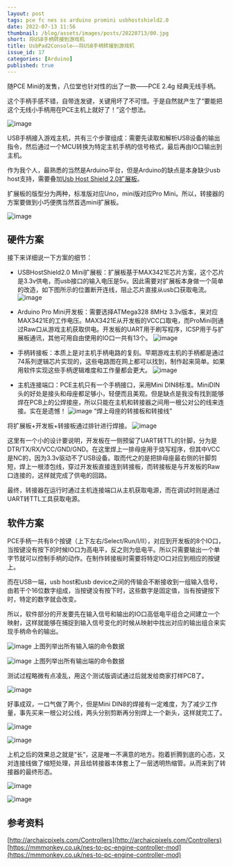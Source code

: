 ```yaml
---
layout: post
tags: pce fc nes ss arduino promini usbhostshield2.0
date: 2022-07-13 11:56
thumbnail: /blog/assets/images/posts/20220713/00.jpg
short: 将USB手柄转接到游戏机
title: UsbPad2Console——将USB手柄转接到游戏机
issue_id: 17
categories: [Arduino]
published: true
---
```


随PCE Mini的发售，八位堂也针对性的出了一款——PCE 2.4g 经典无线手柄。

这个手柄手感不错，自带连发键，关键用坏了不可惜。于是自然就产生了“要能把这个无线小手柄用在PCE主机上就好了！”这个想法。

<!--more-->

![image](/blog/assets/images/posts/20220713/01.jpg)

USB手柄接入游戏主机，共有三个步骤组成：需要先读取和解析USB设备的输出指令，然后通过一个MCU转换为特定主机手柄的信号格式，最后再由IO口输出到主机。

作为我个人，最熟悉的当然是Arduino平台，但是Arduino的缺点是本身缺少usb host支持，需要叠加[Usb Host Shield 2.0扩展板](https://felis.github.io/USB_Host_Shield_2.0)。

扩展板的版型分为两种，标准版对应Uno，mini版对应Pro Mini。所以，转接器的方案要做到小巧便携当然首选mini扩展板。

![image](/blog/assets/images/posts/20220713/02.jpg)


## 硬件方案

接下来详细说一下方案的细节：

*   USBHostShield2.0 Mini扩展板：扩展板基于MAX3421E芯片方案，这个芯片是3.3v供电，而usb接口的输入电压是5v。因此需要对扩展板本身做一个简单的改造，如下图所示的位置断开连线，阻止芯片直接从usb口获取电流。
![image](/blog/assets/images/posts/20220713/03.jpg)

*   Arduino Pro Mini开发板：需要选择ATMega328 8MHz 3.3v版本，来对应MAX3421E的工作电压。MAX3421E从开发板的VCC口取电，而ProMini则通过Raw口从游戏主机获取供电。开发板的UART用于刷写程序，ICSP用于与扩展板通讯，其他可用自由使用的IO口一共有13个。
![image](/blog/assets/images/posts/20220713/04.jpg)

*   手柄转接板：本质上是对主机手柄电路的复刻。早期游戏主机的手柄都是通过74系列逻辑芯片实现的，这些电路图在网上都可以找到，制作起来简单。如果用软件实现这些手柄逻辑难度和工作量都会更大。
![image](/blog/assets/images/posts/20220713/05.jpg)

*   主机连接端口：PCE主机只有一个手柄接口，采用Mini DIN8标准。MiniDIN头的好处是接头和母座都足够小，轻便而且美观。但是缺点是我没有找到能够焊在PCB上的公焊接座，所以只能在主机和转接器之间用一根公对公的线来连接。实在是遗憾！
![image](/blog/assets/images/posts/20220713/06.jpg) “焊上母座的转接板和转接线”

将扩展板+开发板+转接板通过排针进行焊接。
![image](/blog/assets/images/posts/20220713/07.jpg)

这里有一个小的设计要说明，开发板在一侧预留了UART转TTL的针脚，分为是DTR/TX/RX/VCC/GND/GND。在这里焊上一排母座用于烧写程序，但其中VCC是NC的，因为3.3v驱动不了USB设备。取而代之的是把排母座最右侧的针脚剪短，焊上一根漆包线，穿过开发板直接连到转接板，而转接板是与开发板的Raw口连接的，这样就完成了供电的回路。

最终，转接器在运行时通过主机连接端口从主机获取电源，而在调试时则是通过UART转TTL工具获取电源。


## 软件方案
PCE手柄一共有8个按键（上下左右/Select/Run/I/II），对应到开发板的8个IO口，当按键没有按下的时候IO口为高电平，反之则为低电平。所以只需要输出一个单字节就可以控制手柄的动作。在制作转接板时需要将特定IO口对应到相应的按键上。

而在USB一端，usb host和usb device之间的传输会不断接收到一组输入信号，由若干个16位数字组成，当按键没有按下时，这些数字是固定值，当有按键按下时，特定的数字就会改变。

所以，软件部分的开发要先在输入信号和输出的IO口高低电平组合之间建立一个映射，这样就能够在捕捉到输入信号变化的时候从映射中找出对应的输出组合来实现手柄命令的输出。

![image](/blog/assets/images/posts/20220713/08.jpg)
上图列举出所有输入端的命令数据

![image](/blog/assets/images/posts/20220713/09.jpg)
上图列举出所有输出端的命令数据


测试过程略微有点凌乱，用这个测试版调试通过后就发给商家打样PCB了。

![image](/blog/assets/images/posts/20220713/10.jpg)

好事成双，一口气做了两个，但是Mini DIN8的焊接有一定难度，为了减少工作量，事先买来一根公对公线，两头分别剪断再分别焊上一个新头，这样就完工了。

![image](/blog/assets/images/posts/20220713/11.jpg)

![image](/blog/assets/images/posts/20220713/12.jpg)

上机之后的效果总之就是“长”，这是唯一不满意的地方。抱着折腾到底的心态，又对连接线做了缩短处理，并且给转接器本体套上了一层透明热缩管。从而来到了转接器的最终形态。

![image](/blog/assets/images/posts/20220713/13.jpg)

![image](/blog/assets/images/posts/20220713/14.jpg)


## 参考资料
[http://archaicpixels.com/Controllers](http://archaicpixels.com/Controllers)
[https://mmmonkey.co.uk/nes-to-pc-engine-controller-mod](https://mmmonkey.co.uk/nes-to-pc-engine-controller-mod)
